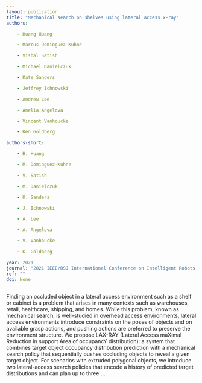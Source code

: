 ```yaml
---
layout: publication
title: "Mechanical search on shelves using lateral access x-ray"
authors:

    - Huang Huang

    - Marcus Dominguez-Kuhne

    - Vishal Satish

    - Michael Danielczuk

    - Kate Sanders

    - Jeffrey Ichnowski

    - Andrew Lee

    - Anelia Angelova

    - Vincent Vanhoucke

    - Ken Goldberg

authors-short:

    - H. Huang

    - M. Dominguez-Kuhne

    - V. Satish

    - M. Danielczuk

    - K. Sanders

    - J. Ichnowski

    - A. Lee

    - A. Angelova

    - V. Vanhoucke

    - K. Goldberg

year: 2021
journal: "2021 IEEE/RSJ International Conference on Intelligent Robots and Systems (IROS)"
ref: ""
doi: None
---
```


Finding an occluded object in a lateral access environment such as a shelf or cabinet is a problem that arises in many contexts such as warehouses, retail, healthcare, shipping, and homes. While this problem, known as mechanical search, is well-studied in overhead access environments, lateral access environments introduce constraints on the poses of objects and on available grasp actions, and pushing actions are preferred to preserve the environment structure. We propose LAX-RAY (Lateral Access maXimal Reduction in support Area of occupancY distribution): a system that combines target object occupancy distribution prediction with a mechanical search policy that sequentially pushes occluding objects to reveal a given target object. For scenarios with extruded polygonal objects, we introduce two lateral-access search policies that encode a history of predicted target distributions and can plan up to three …
    